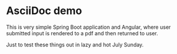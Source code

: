 # AsciiDoc demo
This is very simple Spring Boot application and Angular, where user submitted input is rendered to a pdf and then returned to user. 

Just to test these things out in lazy and hot July Sunday.

